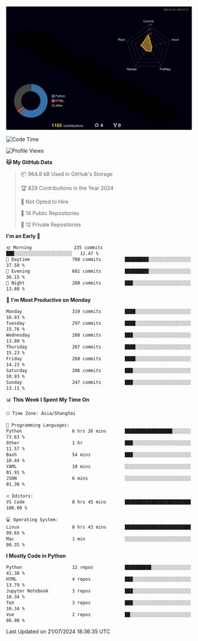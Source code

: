 <!--![](https://raw.githubusercontent.com/BorisYang326/BorisYang326/output/github-contribution-grid-snake-dark.svg) -->
![](./profile-3d-contrib/profile-night-rainbow.svg)
<!--START_SECTION:waka-->
![Code Time](http://img.shields.io/badge/Code%20Time-314%20hrs%2043%20mins-blue)

![Profile Views](http://img.shields.io/badge/Profile%20Views-0-blue)

**🐱 My GitHub Data** 

> 📦 964.8 kB Used in GitHub's Storage 
 > 
> 🏆 829 Contributions in the Year 2024
 > 
> 🚫 Not Opted to Hire
 > 
> 📜 14 Public Repositories 
 > 
> 🔑 12 Private Repositories 
 > 
**I'm an Early 🐤** 

```text
🌞 Morning                235 commits         ███░░░░░░░░░░░░░░░░░░░░░░   12.47 % 
🌆 Daytime                708 commits         █████████░░░░░░░░░░░░░░░░   37.58 % 
🌃 Evening                681 commits         █████████░░░░░░░░░░░░░░░░   36.15 % 
🌙 Night                  260 commits         ███░░░░░░░░░░░░░░░░░░░░░░   13.80 % 
```
📅 **I'm Most Productive on Monday** 

```text
Monday                   319 commits         ████░░░░░░░░░░░░░░░░░░░░░   16.93 % 
Tuesday                  297 commits         ████░░░░░░░░░░░░░░░░░░░░░   15.76 % 
Wednesday                260 commits         ███░░░░░░░░░░░░░░░░░░░░░░   13.80 % 
Thursday                 287 commits         ████░░░░░░░░░░░░░░░░░░░░░   15.23 % 
Friday                   268 commits         ████░░░░░░░░░░░░░░░░░░░░░   14.23 % 
Saturday                 206 commits         ███░░░░░░░░░░░░░░░░░░░░░░   10.93 % 
Sunday                   247 commits         ███░░░░░░░░░░░░░░░░░░░░░░   13.11 % 
```


📊 **This Week I Spent My Time On** 

```text
🕑︎ Time Zone: Asia/Shanghai

💬 Programming Languages: 
Python                   6 hrs 26 mins       ██████████████████░░░░░░░   73.63 % 
Other                    1 hr                ███░░░░░░░░░░░░░░░░░░░░░░   11.57 % 
Bash                     54 mins             ███░░░░░░░░░░░░░░░░░░░░░░   10.44 % 
YAML                     10 mins             ░░░░░░░░░░░░░░░░░░░░░░░░░   01.91 % 
JSON                     6 mins              ░░░░░░░░░░░░░░░░░░░░░░░░░   01.30 % 

🔥 Editors: 
VS Code                  8 hrs 45 mins       █████████████████████████   100.00 % 

💻 Operating System: 
Linux                    8 hrs 43 mins       █████████████████████████   99.65 % 
Mac                      1 min               ░░░░░░░░░░░░░░░░░░░░░░░░░   00.35 % 
```

**I Mostly Code in Python** 

```text
Python                   12 repos            ██████████░░░░░░░░░░░░░░░   41.38 % 
HTML                     4 repos             ███░░░░░░░░░░░░░░░░░░░░░░   13.79 % 
Jupyter Notebook         3 repos             ███░░░░░░░░░░░░░░░░░░░░░░   10.34 % 
TeX                      3 repos             ███░░░░░░░░░░░░░░░░░░░░░░   10.34 % 
Vue                      2 repos             ██░░░░░░░░░░░░░░░░░░░░░░░   06.90 % 
```




 Last Updated on 21/07/2024 18:36:35 UTC
<!--END_SECTION:waka-->
